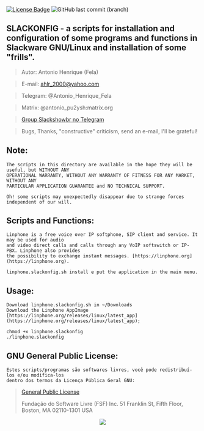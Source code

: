 
[![License Badge](https://img.shields.io/github/license/leantime/leantime?style=flat-square)](https://www.gnu.org/licenses/agpl-3.0.en.html)
![GitHub last commit (branch)](https://img.shields.io/github/last-commit/ahlrodrigues/slackonfig/master)


**SLACKONFIG** - a scripts for installation and configuration of some programs and functions in Slackware GNU/Linux and installation of some "frills".
--------------



>Autor: Antonio Henrique (Fela)

>E-mail: ahlr_2000@yahoo.com

>Telegram: @Antonio_Henrique_Fela

>Matrix: @antonio_pu2ysh:matrix.org

>[Group Slackshowbr no Telegram](https://t.me/slackshowbr)



>Bugs, Thanks, "constructive" criticism, send an e-mail, I'll be grateful!



**Note:**
---------
```
The scripts in this directory are available in the hope they will be useful, but WITHOUT ANY
OPERATIONAL WARRANTY, WITHOUT ANY WARRANTY OF FITNESS FOR ANY MARKET, WITHOUT ANY
PARTICULAR APPLICATION GUARANTEE and NO TECHNICAL SUPPORT.

Oh! some scripts may unexpectedly disappear due to strange forces
independent of our will.
```


**Scripts and Functions:**
--------------------------


```
Linphone is a free voice over IP softphone, SIP client and service. It may be used for audio
and video direct calls and calls through any VoIP softswitch or IP-PBX. Linphone also provides
the possibility to exchange instant messages. [https://linphone.org](https://linphone.org).

linphone.slackonfig.sh install e put the application in the main menu.
```

Usage:
------
```
Download linphone.slackonfig.sh in ~/Downloads
Download the Linphone AppImage [https://linphone.org/releases/linux/latest_app](https://linphone.org/releases/linux/latest_app);

chmod +x linphone.slackonfig
./linphone.slackonfig
```


**GNU General Public License:**
-------------------------------
```
Estes scripts/programas são softwares livres, você pode redistribuí-los e/ou modifica-los
dentro dos termos da Licença Pública Geral GNU:
```
> [General Public License](https://pt.wikipedia.org/wiki/GNU_General_Public_License)
>
>Fundação do Software Livre (FSF) Inc. 51 Franklin St, Fifth Floor, Boston, MA 02110-1301 USA


<p align="center" width="100%">
    <img src="https://bytebucket.org/ahlrodrigues/slackonfig/raw/adca69d05d4b9db0ee9cfa65f54cad4e87dabad7/imgs/poweredbyslack.gif">
</p>
